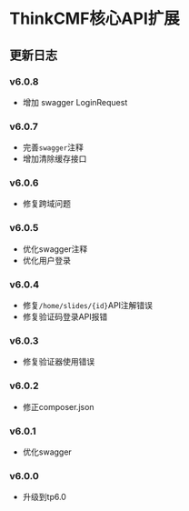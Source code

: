 ThinkCMF核心API扩展
===============

## 更新日志
### v6.0.8
* 增加 swagger LoginRequest

### v6.0.7
* 完善`swagger`注释
* 增加清除缓存接口

### v6.0.6
* 修复跨域问题

### v6.0.5
* 优化swagger注释
* 优化用户登录

### v6.0.4
* 修复`/home/slides/{id}`API注解错误
* 修复验证码登录API报错

### v6.0.3
* 修复验证器使用错误

### v6.0.2
* 修正composer.json

### v6.0.1
* 优化swagger

### v6.0.0
* 升级到tp6.0
